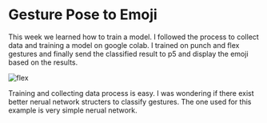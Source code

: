 # Gesture Pose to Emoji

This week we learned how to train a model. I followed the process to collect data and training a model on google colab. I trained on punch and flex gestures and finally send the classified result to p5 and display the emoji based on the results. 

![flex](./flex.gif)

Training and collecting data process is easy. I was wondering if there exist better nerual network structers to classify gestures. The one used for this example is very simple nerual network. 

